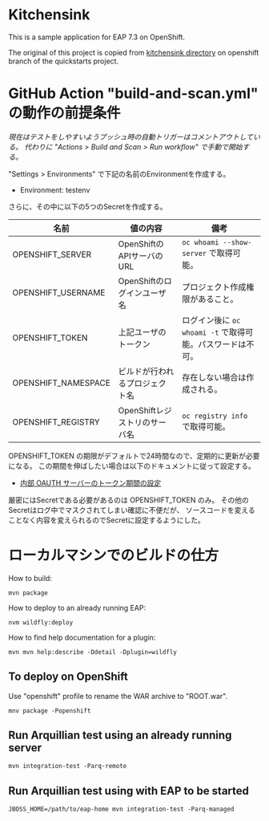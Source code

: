 # Kitchensink

This is a sample application for EAP 7.3 on OpenShift.

The original of this project is copied from
[kitchensink directory](https://github.com/jboss-developer/jboss-eap-quickstarts/tree/7.3.x-openshift/kitchensink)
on openshift branch of the quickstarts project.

# GitHub Action "build-and-scan.yml" の動作の前提条件

*現在はテストをしやすいようプッシュ時の自動トリガーはコメントアウトしている。
代わりに "Actions > Build and Scan > Run workflow" で手動で開始する。*

"Settings > Environments" で下記の名前のEnvironmentを作成する。

- Environment: testenv

さらに、その中に以下の5つのSecretを作成する。

| 名前                | 値の内容                       | 備考                                                       |
|---------------------|--------------------------------|------------------------------------------------------------|
| OPENSHIFT_SERVER    | OpenShiftのAPIサーバのURL      | `oc whoami --show-server` で取得可能。                     |
| OPENSHIFT_USERNAME  | OpenShiftのログインユーザ名    | プロジェクト作成権限があること。                           |
| OPENSHIFT_TOKEN     | 上記ユーザのトークン           | ログイン後に `oc whoami -t` で取得可能。パスワードは不可。 |
| OPENSHIFT_NAMESPACE | ビルドが行われるプロジェクト名 | 存在しない場合は作成される。                               |
| OPENSHIFT_REGISTRY  | OpenShiftレジストリのサーバ名  | `oc registry info` で取得可能。                            |

OPENSHIFT_TOKEN の期限がデフォルトで24時間なので、定期的に更新が必要になる。
この期間を伸ばしたい場合は以下のドキュメントに従って設定する。

- [内部 OAUTH サーバーのトークン期間の設定](https://access.redhat.com/documentation/ja-jp/openshift_container_platform/4.7/html/authentication_and_authorization/oauth-configuring-internal-oauth_configuring-internal-oauth)

厳密にはSecretである必要があるのは OPENSHIFT_TOKEN のみ。
その他のSecretはログ中でマスクされてしまい確認に不便だが、
ソースコードを変えることなく内容を変えられるのでSecretに設定するようにした。

# ローカルマシンでのビルドの仕方

How to build:

    mvn package

How to deploy to an already running EAP:

    nvm wildfly:deploy

How to find help documentation for a plugin:

    mvn mvn help:describe -Ddetail -Dplugin=wildfly

## To deploy on OpenShift

Use "openshift" profile to rename the WAR archive to "ROOT.war".

    mnv package -Popenshift

## Run Arquillian test using an already running server

    mvn integration-test -Parq-remote

## Run Arquillian test using with EAP to be started

    JBOSS_HOME=/path/to/eap-home mvn integration-test -Parq-managed

